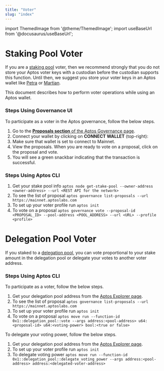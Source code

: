 ```yaml
---
title: "Voter"
slug: "index"
---
```


import ThemedImage from '@theme/ThemedImage';
import useBaseUrl from '@docusaurus/useBaseUrl';

# Staking Pool Voter

If you are a [staking pool](../../../concepts/staking.md) voter, then we recommend strongly that you do not store your Aptos voter keys with a custodian before the custodian supports this function. Until then, we suggest you store your voter keys in an Aptos wallet like [Petra](https://petra.app/) or [Martian](https://martianwallet.xyz/).

This document describes how to perform voter operations while using an Aptos wallet.

### Steps Using Governance UI

To participate as a voter in the Aptos governance, follow the below steps.

1. Go to the [**Proposals section** of the Aptos Governance page](https://governance.aptosfoundation.org/).
2. Connect your wallet by clicking on **CONNECT WALLET** (top-right):
3. Make sure that wallet is set to connect to Mainnet.
4. View the proposals. When you are ready to vote on a proposal, click on the proposal and vote.
5. You will see a green snackbar indicating that the transaction is successful.

### Steps Using Aptos CLI

1. Get your stake pool info `aptos node get-stake-pool --owner-address <owner-address> --url <REST API for the network>`
2. To see the list of proposal `aptos governance list-proposals --url https://mainnet.aptoslabs.com`
3. To set up your voter profile run `aptos init`
4. To vote on a proposal `aptos governance vote --proposal-id <PROPOSAL_ID> --pool-address <POOL_ADDRESS> --url <URL> --profile <profile>`

# Delegation Pool Voter

If you staked to a [delegation pool](../../../concepts/delegated-staking.md), you can vote proportional to your stake amount in the delegation pool or delegate your votes to another voter address.

### Steps Using Aptos CLI

To participate as a voter, follow the below steps.

1. Get your delegation pool address from the [Aptos Explorer page](https://explorer.aptoslabs.com/validators/delegation?network=mainnet).
2. To see the list of proposal `aptos governance list-proposals --url https://mainnet.aptoslabs.com`
3. To set up your voter profile run `aptos init`
4. To vote on a proposal `aptos move run --function-id 0x1::delegation_pool::vote --args address:<pool-address> u64:<proposal-id> u64:<voting-power> bool:<true or false>`

To delegate your voting power, follow the below steps.

1. Get your delegation pool address from the [Aptos Explorer page](https://explorer.aptoslabs.com/validators/delegation?network=mainnet).
2. To set up your voter profile run `aptos init`
3. To delegate voting power `aptos move run --function-id 0x1::delegation_pool::delegate_voting_power --args address:<pool-address> address:<delegated-voter-address>`
